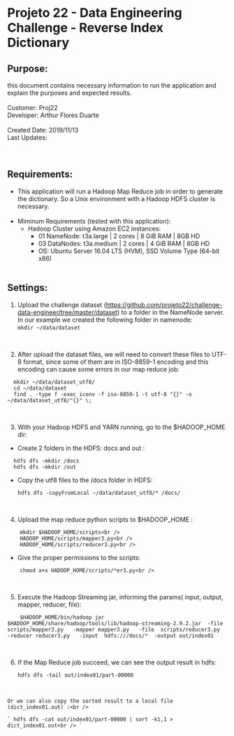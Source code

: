 # Projeto 22 - Data Engineering Challenge - Reverse Index Dictionary <br>

## Purpose: 
  this document contains necessary information to run the application and explain the purposes and expected results.<br />
<br />
Customer: Proj22 <br />
Developer: Arthur Flores Duarte <br />
<br />
Created Date: 2019/11/13 <br />
Last Updates:  <br />
<br /><br />

## Requirements:
- This application will run a Hadoop Map Reduce job in order to generate the dictionary. So a Unix environment with a Hadoop HDFS cluster is necessary. <br /><br />
- Miminum Requirements (tested with this application):
  - Hadoop Cluster using Amazon EC2 instances:
    - 01 NameNode:  t3a.large	 | 2 cores | 8 GiB RAM | 8GB HD
    - 03 DataNodes: t3a.medium | 2 cores | 4 GiB RAM | 8GB HD
    - OS: Ubuntu Server 16.04 LTS (HVM), SSD Volume Type (64-bit x86)
  <br /><br />
  
## Settings:
1. Upload the challenge dataset (https://github.com/projeto22/challenge-data-engineer/tree/master/dataset) to a folder in the NameNode server. In our example we created the following folder in namenode: <br />
    ` mkdir ~/data/dataset  `
  <br />
  
2. After upload the dataset files, we will need to convert these files to UTF-8 format, since some of them are in ISO-8859-1 encoding and this encoding can cause some errors in our map reduce job: 

  ```
    mkdir ~/data/dataset_utf8/ 
    cd ~/data/dataset  
    find . -type f -exec iconv -f iso-8859-1 -t utf-8 "{}" -o ~/data/dataset_utf8/"{}" \; 
  ```

<br />

3. With your Hadoop HDFS and YARN running, go to the $HADOOP_HOME dir:

  - Create 2 folders in the HDFS: docs and out :
  
  ``` 
    hdfs dfs -mkdir /docs
    hdfs dfs -mkdir /out 
  ```
   
  - Copy the utf8 files to the /docs folder in HDFS:
  
      ` hdfs dfs -copyFromLocal ~/data/dataset_utf8/* /docs/ `
  
<br />

4. Upload the map reduce python scripts to $HADOOP_HOME :

```
    mkdir $HADOOP_HOME/scripts<br />
    HADOOP_HOME/scripts/mapper3.py<br />
    HADOOP_HOME/scripts/reducer3.py<br />
```

  - Give the proper permissions to the scripts:<br />

```
    chmod a+x HADOOP_HOME/scripts/*er3.py<br />
``` 

<br />

5. Execute the Hadoop Streaming jar, informing the params( input, output, mapper, reducer, file): <br />

```
    $HADOOP_HOME/bin/hadoop jar $HADOOP_HOME/share/hadoop/tools/lib/hadoop-streaming-2.9.2.jar  -file scripts/mapper3.py   -mapper mapper3.py   -file  scripts/reducer3.py  -reducer reducer3.py   -input  hdfs:///docs/*  -output out/index01
```

<br />

6. If the Map Reduce job succeed, we can see the output result in hdfs:<br />

    ` hdfs dfs -tail out/index01/part-00000 `

<br />

    Or we can also copy the sorted result to a local file (dict_index01.out) :<br />

    ` hdfs dfs -cat out/index01/part-00000 | sort -k1,1 > dict_index01.out<br /> `

<br /><br />
